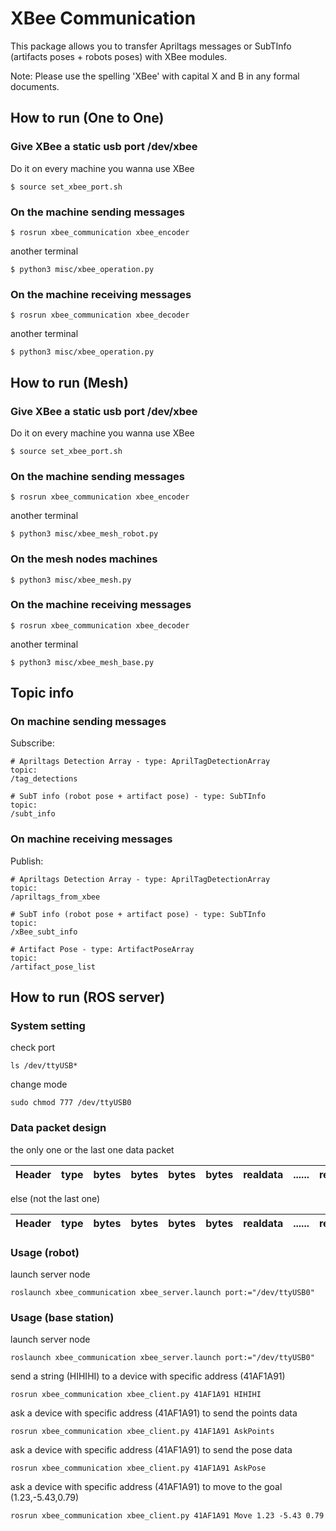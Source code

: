 # XBee Communication

This package allows you to transfer Apriltags messages or SubTInfo (artifacts poses + robots poses) with XBee modules.

Note: Please use the spelling 'XBee' with capital X and B in any formal documents.

## How to run (One to One)
### Give XBee a static usb port /dev/xbee
Do it on every machine you wanna use XBee
```
$ source set_xbee_port.sh
```

### On the machine sending messages
```
$ rosrun xbee_communication xbee_encoder
```
another terminal
```
$ python3 misc/xbee_operation.py
```
### On the machine receiving messages
```
$ rosrun xbee_communication xbee_decoder
```
another terminal
```
$ python3 misc/xbee_operation.py
```

## How to run (Mesh)
### Give XBee a static usb port /dev/xbee
Do it on every machine you wanna use XBee
```
$ source set_xbee_port.sh
```

### On the machine sending messages
```
$ rosrun xbee_communication xbee_encoder
```
another terminal
```
$ python3 misc/xbee_mesh_robot.py
```
### On the mesh nodes machines
```
$ python3 misc/xbee_mesh.py
```
### On the machine receiving messages
```
$ rosrun xbee_communication xbee_decoder
```
another terminal
```
$ python3 misc/xbee_mesh_base.py
```

## Topic info
### On machine sending messages

Subscribe:
```
# Apriltags Detection Array - type: AprilTagDetectionArray
topic:
/tag_detections

# SubT info (robot pose + artifact pose) - type: SubTInfo
topic:
/subt_info
```

### On machine receiving messages

Publish:
```
# Apriltags Detection Array - type: AprilTagDetectionArray
topic:
/apriltags_from_xbee

# SubT info (robot pose + artifact pose) - type: SubTInfo
topic:
/xBee_subt_info

# Artifact Pose - type: ArtifactPoseArray
topic:
/artifact_pose_list
```


## How to run (ROS server)
### System setting
check port

`ls /dev/ttyUSB*`

change mode

`sudo chmod 777 /dev/ttyUSB0`

### Data packet design
the only one or the last one data packet

| Header | type | bytes | bytes | bytes | bytes | realdata | ...... | realdata |
|--------|------|-------|-------|-------|-------|----------|--------|----------|

else (not the last one)

| Header | type | bytes | bytes | bytes | bytes | realdata | ...... | realdata | checksun |
|--------|------|-------|-------|-------|-------|----------|--------|----------|----------|

### Usage (robot)
launch server node

`roslaunch xbee_communication xbee_server.launch port:="/dev/ttyUSB0"`

### Usage (base station)
launch server node

`roslaunch xbee_communication xbee_server.launch port:="/dev/ttyUSB0"`

send a string (HIHIHI) to a device with specific address (41AF1A91)

`rosrun xbee_communication xbee_client.py 41AF1A91 HIHIHI`

ask a device with specific address (41AF1A91) to send the points data

`rosrun xbee_communication xbee_client.py 41AF1A91 AskPoints`

ask a device with specific address (41AF1A91) to send the pose data

`rosrun xbee_communication xbee_client.py 41AF1A91 AskPose`

ask a device with specific address (41AF1A91) to move to the goal (1.23,-5.43,0.79)

`rosrun xbee_communication xbee_client.py 41AF1A91 Move 1.23 -5.43 0.79`
